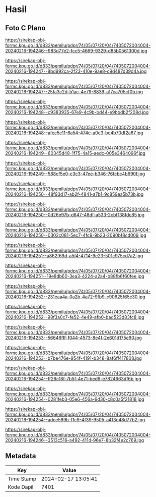 # Hasil

## Foto C Plano

https://sirekap-obj-formc.kpu.go.id/d833/pemilu/pdpr/74/05/07/20/04/7405072004004-20240216-194246--983d77e2-fcc5-4669-9329-d85b0561300d.jpg

https://sirekap-obj-formc.kpu.go.id/d833/pemilu/pdpr/74/05/07/20/04/7405072004004-20240216-194247--8bd992ca-2f23-410e-9ae8-c9d487d39d4a.jpg

https://sirekap-obj-formc.kpu.go.id/d833/pemilu/pdpr/74/05/07/20/04/7405072004004-20240216-194247--25fa3c2d-b1ac-4e79-8839-a17ca705cf0b.jpg

https://sirekap-obj-formc.kpu.go.id/d833/pemilu/pdpr/74/05/07/20/04/7405072004004-20240216-194248--c9383935-67e9-4c9b-bd44-e9bbdb2f208d.jpg

https://sirekap-obj-formc.kpu.go.id/d833/pemilu/pdpr/74/05/07/20/04/7405072004004-20240216-194248--afec5c11-6a54-474e-a0e3-be4b70df2a67.jpg

https://sirekap-obj-formc.kpu.go.id/d833/pemilu/pdpr/74/05/07/20/04/7405072004004-20240216-194249--60345d48-1f75-4a15-aedc-005e3464096f.jpg

https://sirekap-obj-formc.kpu.go.id/d833/pemilu/pdpr/74/05/07/20/04/7405072004004-20240216-194249--588cf5e0-c3c3-47ee-b346-76fcbc4b690f.jpg

https://sirekap-obj-formc.kpu.go.id/d833/pemilu/pdpr/74/05/07/20/04/7405072004004-20240216-194250--48f93d17-ab2f-4841-a7b1-9c859ea5b73b.jpg

https://sirekap-obj-formc.kpu.go.id/d833/pemilu/pdpr/74/05/07/20/04/7405072004004-20240216-194250--0d26e97b-d647-48df-a533-2cbf138fdc85.jpg

https://sirekap-obj-formc.kpu.go.id/d833/pemilu/pdpr/74/05/07/20/04/7405072004004-20240216-194250--0302c081-5ec7-4fc9-9b23-2090bf8cd009.jpg

https://sirekap-obj-formc.kpu.go.id/d833/pemilu/pdpr/74/05/07/20/04/7405072004004-20240216-194251--a862f69d-a5f4-4714-9e23-501c975cd7a2.jpg

https://sirekap-obj-formc.kpu.go.id/d833/pemilu/pdpr/74/05/07/20/04/7405072004004-20240216-194251--19e8db60-3ea3-4224-a2a4-b88fb6f60fee.jpg

https://sirekap-obj-formc.kpu.go.id/d833/pemilu/pdpr/74/05/07/20/04/7405072004004-20240216-194252--231eaa4a-0a2b-4a72-9fb9-c90625f65c30.jpg

https://sirekap-obj-formc.kpu.go.id/d833/pemilu/pdpr/74/05/07/20/04/7405072004004-20240216-194252--98f3a0c7-fe52-4e49-afb0-bad523d83fc8.jpg

https://sirekap-obj-formc.kpu.go.id/d833/pemilu/pdpr/74/05/07/20/04/7405072004004-20240216-194253--56646fff-f044-4573-8e4f-2e601d175e90.jpg

https://sirekap-obj-formc.kpu.go.id/d833/pemilu/pdpr/74/05/07/20/04/7405072004004-20240216-194253--b7be476e-954f-4191-b348-8af6ff417808.jpg

https://sirekap-obj-formc.kpu.go.id/d833/pemilu/pdpr/74/05/07/20/04/7405072004004-20240216-194254--ff26c18f-7b5f-4e71-bed9-e7824663df6b.jpg

https://sirekap-obj-formc.kpu.go.id/d833/pemilu/pdpr/74/05/07/20/04/7405072004004-20240216-194254--0281feb3-05e6-456a-9d30-c8c0a5f21818.jpg

https://sirekap-obj-formc.kpu.go.id/d833/pemilu/pdpr/74/05/07/20/04/7405072004004-20240216-194254--adce589b-f1c9-4f39-9505-a413e48d77b2.jpg

https://sirekap-obj-formc.kpu.go.id/d833/pemilu/pdpr/74/05/07/20/04/7405072004004-20240216-194246--3513c516-a492-411d-96e7-8b32f4e2c769.jpg


## Metadata

| Key        | Value               |
| ---------- | ------------------- |
| Time Stamp | 2024-02-17 13:05:41 |
| Kode Dapil | 7401                |



